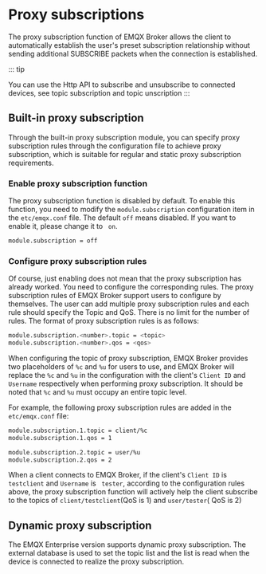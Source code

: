 # Proxy subscriptions

The proxy subscription function of EMQX Broker allows the client to automatically establish the user's preset subscription relationship without sending additional SUBSCRIBE packets when the connection is established.

::: tip
<!-- Update links to include a link to {{ your-emqx-dashboard-endpoint }}  -->
You can use the Http API to subscribe and unsubscribe to connected devices, see topic subscription and  topic unscription
:::


## Built-in proxy subscription

Through the built-in proxy subscription module, you can specify proxy subscription rules through the configuration file to achieve proxy subscription, which is suitable for regular and static proxy subscription requirements.

### Enable proxy subscription function

The proxy subscription function is disabled by default. To enable this function, you need to modify the `module.subscription` configuration item in the `etc/emqx.conf` file. The default `off` means disabled. If you want to enable it, please change it to ` on`.

```bash
module.subscription = off
```

### Configure proxy subscription rules

Of course, just enabling does not mean that the proxy subscription has already worked. You need to configure the corresponding rules. The proxy subscription rules of EMQX Broker support users to configure by themselves. The user can add multiple proxy subscription rules and each rule should specify the Topic and QoS. There is no limit for the number of rules. The format of proxy subscription rules is as follows:

```bash
module.subscription.<number>.topic = <topic>
module.subscription.<number>.qos = <qos>
```

When configuring the topic of proxy subscription, EMQX Broker provides two placeholders of  `%c` and `%u` for users to use, and EMQX Broker will replace the `%c` and `%u` in the configuration with the client's `Client ID` and `Username` respectively when performing proxy subscription. It should be noted that `%c` and `%u` must occupy an entire topic level.

For example, the following proxy subscription rules are added in the  `etc/emqx.conf`  file:

```bash
module.subscription.1.topic = client/%c
module.subscription.1.qos = 1

module.subscription.2.topic = user/%u
module.subscription.2.qos = 2
```

When a client connects to EMQX Broker, if the client's `Client ID` is ` testclient` and `Username` is ` tester`, according to the configuration rules above, the proxy subscription function will actively help the client subscribe to the topics of `client/testclient`(QoS is 1) and `user/tester`( QoS is 2)


## Dynamic proxy subscription

The EMQX Enterprise version supports dynamic proxy subscription. The external database is used to set the topic list and the list is read when the device is connected to realize the proxy subscription.

